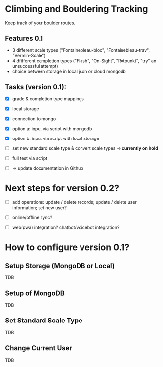 # Climbing and Bouldering Tracking
Keep track of your boulder routes.

## Features 0.1
- 3 different scale types ("Fontainebleau-bloc", "Fontainebleau-trav", "Vermin-Scale")
- 4 dfifferent completion types ("Flash", "On-Sight", "Rotpunkt", "try" an unsuccessful attempt)
- choice between storage in local json or cloud mongodb


## Tasks (version 0.1):
- [x] grade & completion type mappings
- [x] local storage
- [x] connection to mongo
- [x] option a: input via script with mongodb 
- [x] option b: input via script with local storage
- [ ] set new standard scale type & convert scale types => **currently on hold**
- [ ] full test via script
- [ ] => update documentation in Github


# Next steps for version 0.2?
- [ ] add operations: update / delete records; update / delete user information; set new user?
- [ ] online/offline sync?
- [ ] web(pwa) integration? chatbot/voicebot integration?


# How to configure version 0.1?


## Setup Storage (MongoDB or Local)
TDB


## Setup of MongoDB
TDB


## Set Standard Scale Type
TDB


## Change Current User
TDB
